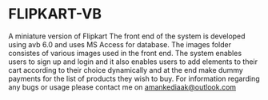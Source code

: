 # FLIPKART-VB
A miniature version of Flipkart
The front end of the system is developed using avb 6.0 and uses MS Access for database.
The images folder consistes of various images used in the front end.
The system enables users to sign up and login and it also enables users to add elements to their cart according to their choice dynamically and at the end make dummy payments for the list of products they wish to buy.
For information regarding any bugs or usage please contact me on amankediaak@outlook.com
